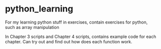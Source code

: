 # python_learning
For my learning python stuff
in exercises, contain exercises for python, such as array manipulation

In Chapter 3 scripts and Chapter 4 scripts, contains example code for each chapter. Can try out and find out how does each function work.
